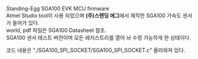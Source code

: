 Standing-Egg SGA100 EVK MCU firmware<br>
Atmel Studio tool이 사용 되었으며 <b>(주)스탠딩 에그</b>에서 제작한 SGA100 가속도 센서가 들어가 있다.<br>
world, pdf 파일은 SGA100 Datasheet 참조.<br>
SGA100 센서 테스트 버전이며 모든 레지스트리를 열어 놔 수정 가능하게 한 상태이다.

코드 내용은 "./SGA100_SPI_SOCKET/SGA100_SPI_SOCKET.c" 올라와져 있다.<br>

